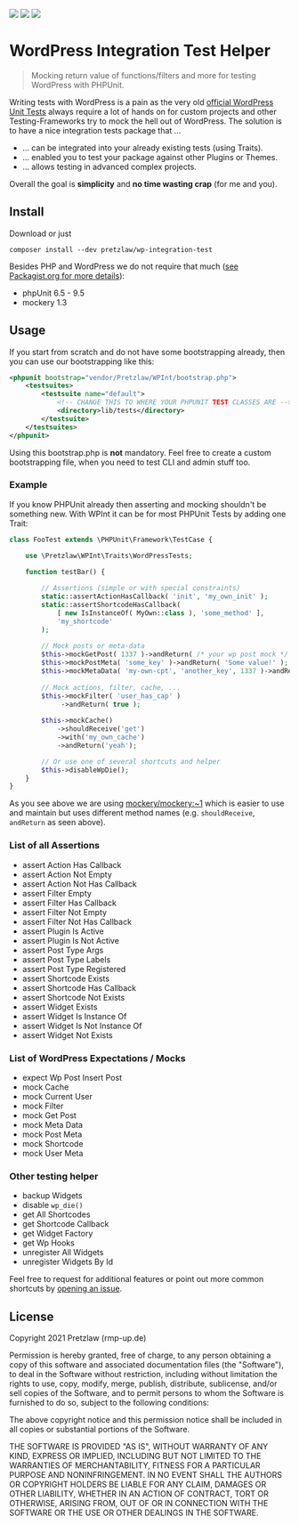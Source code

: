 ![](https://img.shields.io/badge/PHP-7.0%20--%208.0-blue?style=for-the-badge&logo=php)
![](https://img.shields.io/badge/WordPress-4.6%20--%205.6-blue?style=for-the-badge&logo=wordpress)
![](https://img.shields.io/badge/PHPUnit-6.5%20--%209.5-blue?style=for-the-badge)

# WordPress Integration Test Helper

> Mocking return value of functions/filters and more for testing WordPress with PHPUnit.

Writing tests with WordPress is a pain as the very old
[official WordPress Unit Tests](https://make.wordpress.org/core/handbook/testing/automated-testing/phpunit/)
always require a lot of hands on for custom projects
and other Testing-Frameworks try to mock the hell out of WordPress.
The solution is to have a nice integration tests package that ...

- ... can be integrated into your already existing tests (using Traits).
- ... enabled you to test your package against other Plugins or Themes.
- ... allows testing in advanced complex projects.

Overall the goal is **simplicity** and **no time wasting crap** (for me and you).

## Install

Download or just

    composer install --dev pretzlaw/wp-integration-test

Besides PHP and WordPress we do not require that much
([see Packagist.org for more details](https://packagist.org/packages/pretzlaw/wp-integration-test)):

- phpUnit 6.5 - 9.5
- mockery 1.3


## Usage

If you start from scratch and do not have some bootstrapping already,
then you can use our bootstrapping like this:

```xml
<phpunit bootstrap="vendor/Pretzlaw/WPInt/bootstrap.php">
	<testsuites>
		<testsuite name="default">
		    <!-- CHANGE THIS TO WHERE YOUR PHPUNIT TEST CLASSES ARE -->
			<directory>lib/tests</directory>
		</testsuite>
	</testsuites>
</phpunit>
```

Using this bootstrap.php is **not** mandatory.
Feel free to create a custom bootstrapping file,
when you need to test CLI and admin stuff too.


### Example

If you know PHPUnit already then asserting
and mocking shouldn't be something new.
With WPInt it can be for most PHPUnit Tests by adding one Trait:

```php
class FooTest extends \PHPUnit\Framework\TestCase {

    use \Pretzlaw\WPInt\Traits\WordPressTests;
    
    function testBar() {

        // Assertions (simple or with special constraints)
        static::assertActionHasCallback( 'init', 'my_own_init' );
        static::assertShortcodeHasCallback(
            [ new IsInstanceOf( MyOwn::class ), 'some_method' ],
            'my_shortcode'
        );
        
        // Mock posts or meta-data
        $this->mockGetPost( 1337 )->andReturn( /* your wp post mock */ );
        $this->mockPostMeta( 'some_key' )->andReturn( 'Some value!' ); // For all posts
        $this->mockMetaData( 'my-own-cpt', 'another_key', 1337 )->andReturn( 'ec' ); // Just for ID 1337
        
        // Mock actions, filter, cache, ...
        $this->mockFilter( 'user_has_cap' )
             ->andReturn( true );
        
        $this->mockCache()
            ->shouldReceive('get')
            ->with('my_own_cache')
            ->andReturn('yeah');

        // Or use one of several shortcuts and helper
        $this->disableWpDie();
    }
}
```

As you see above we are using
[mockery/mockery:~1](https://packagist.org/packages/mockery/mockery)
which is easier to use and maintain but uses
different method names (e.g. `shouldReceive`, `andReturn` as seen above).


### List of all Assertions

* assert Action Has Callback
* assert Action Not Empty
* assert Action Not Has Callback
* assert Filter Empty
* assert Filter Has Callback
* assert Filter Not Empty
* assert Filter Not Has Callback
* assert Plugin Is Active
* assert Plugin Is Not Active
* assert Post Type Args
* assert Post Type Labels
* assert Post Type Registered
* assert Shortcode Exists
* assert Shortcode Has Callback
* assert Shortcode Not Exists
* assert Widget Exists
* assert Widget Is Instance Of
* assert Widget Is Not Instance Of
* assert Widget Not Exists

### List of WordPress Expectations / Mocks

* expect Wp Post Insert Post
* mock Cache
* mock Current User
* mock Filter
* mock Get Post
* mock Meta Data
* mock Post Meta
* mock Shortcode
* mock User Meta


### Other testing helper

* backup Widgets
* disable `wp_die()`
* get All Shortcodes
* get Shortcode Callback
* get Widget Factory
* get Wp Hooks
* unregister All Widgets
* unregister Widgets By Id

Feel free to request for additional features
or point out more common shortcuts by
[opening an issue](https://github.com/pretzlaw/wp-integration-test/issues).


## License

Copyright 2021 Pretzlaw (rmp-up.de)

Permission is hereby granted, free of charge, to any person obtaining a copy of this software
and associated documentation files (the "Software"), to deal in the Software without restriction,
including without limitation the rights to use, copy, modify, merge, publish, distribute, sublicense,
and/or sell copies of the Software, and to permit persons to whom the Software is furnished to do so,
subject to the following conditions:

The above copyright notice and this permission notice shall be included in all copies
or substantial portions of the Software.

THE SOFTWARE IS PROVIDED "AS IS", WITHOUT WARRANTY OF ANY KIND, EXPRESS OR IMPLIED,
INCLUDING BUT NOT LIMITED TO THE WARRANTIES OF MERCHANTABILITY, FITNESS FOR A PARTICULAR PURPOSE
AND NONINFRINGEMENT.
IN NO EVENT SHALL THE AUTHORS OR COPYRIGHT HOLDERS BE LIABLE FOR ANY CLAIM, DAMAGES OR OTHER LIABILITY,
WHETHER IN AN ACTION OF CONTRACT, TORT OR OTHERWISE, ARISING FROM, OUT OF
OR IN CONNECTION WITH THE SOFTWARE OR THE USE OR OTHER DEALINGS IN THE SOFTWARE.
